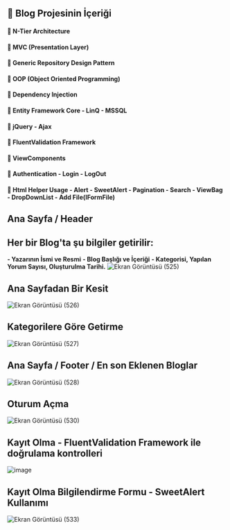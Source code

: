 ## 📌 Blog Projesinin İçeriği
#### 💎 N-Tier Architecture
#### 💎 MVC (Presentation Layer)
#### 💎 Generic Repository Design Pattern
#### 💎 OOP (Object Oriented Programming)
#### 💎 Dependency Injection 
#### 💎 Entity Framework Core - LinQ - MSSQL
#### 💎 jQuery - Ajax
#### 💎 FluentValidation Framework
#### 💎 ViewComponents
#### 💎 Authentication - Login - LogOut
#### 💎 Html Helper Usage - Alert - SweetAlert - Pagination - Search - ViewBag - DropDownList - Add File(IFormFile)
## Ana Sayfa / Header
## Her bir Blog'ta şu bilgiler getirilir: 
**- Yazarının İsmi ve Resmi**
**- Blog Başlığı ve İçeriği**
**- Kategorisi, Yapılan Yorum Sayısı, Oluşturulma Tarihi.** 
![Ekran Görüntüsü (525)](https://github.com/user-attachments/assets/a498d983-f183-49ea-b139-58f2e92f9a3f)
## **Ana Sayfadan Bir Kesit**
![Ekran Görüntüsü (526)](https://github.com/user-attachments/assets/2bb01b5f-9b22-4dc7-abc0-757a4ddfb136)
## Kategorilere Göre Getirme
![Ekran Görüntüsü (527)](https://github.com/user-attachments/assets/95ae1807-37df-46b4-ab11-62ec614cd67e)
## Ana Sayfa / Footer / En son Eklenen Bloglar
![Ekran Görüntüsü (528)](https://github.com/user-attachments/assets/ac8432fc-f02d-46b9-9b64-3805031845cf)
## Oturum Açma
![Ekran Görüntüsü (530)](https://github.com/user-attachments/assets/b33303fc-997c-4171-8f5a-9d837b314a0e)
## Kayıt Olma - FluentValidation Framework ile doğrulama kontrolleri
![image](https://github.com/user-attachments/assets/fc59b3e5-774d-46af-aaf1-4248ba9df690)
## Kayıt Olma Bilgilendirme Formu - SweetAlert Kullanımı
![Ekran Görüntüsü (533)](https://github.com/user-attachments/assets/bdfc71fa-eb35-4a26-92e1-e6deb86c5608)
